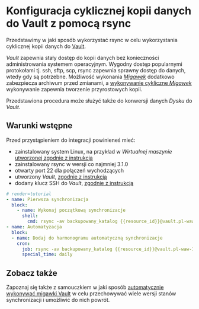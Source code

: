 # Konfiguracja cyklicznej kopii danych do Vault z pomocą rsync

Przedstawimy w jaki sposób wykorzystać rsync w celu wykorzystania cyklicznej kopii danych do [Vault](/resource/storage/vault.md).

*Vault* zapewnia stały dostęp do kopii danych bez konieczności administrowania systemem operacyjnym. Wygodny dostęp popularnymi protokołami  tj. ssh, sftp, scp, rsync zapewnia sprawny dostęp do danych, wtedy gdy są potrzebne. Możliwość wykonania *[Migawek](/resource/storage/snapshot.md)* dodatkowo zabezpiecza archiwum przed zmianami, a [wykonywanie cykliczne *Migawek*](/tutorials/vault/imager-snapshoter.md) wykonywanie zapewnia tworzenie przyrostowych kopii.

Przedstawiona procedura może służyć także do konwersji danych *Dysku* do *Vault*.

<!-- Wykorzystywany jest parametry```-M--fake-super```, który oznacza, że na zdalnym serwerze atrybuty uprzywilejowane (właściciel pliku itp.) są przechowywane za pomocą specjalnych rozszerzonych atrybutów dołączonych do każdego pliku. -->

## Warunki wstępne

Przed przystąpieniem do integracji powinieneś mieć:

* zainstalowany system Linux, na przykład w *Wirtualnej maszynie* [utworzonej zgodnie z instrukcją](/guide/compute/virtual-machine/creating.md)
* zainstalowany rsync w wersji co najmniej 3.1.0
* otwarty port 22 dla połączeń wychodzących
* utworzony *Vault*, [zgodnie z instrukcją](/guide/storage/vault/creating.md)
* dodany klucz SSH do *Vault*, [zgodnie z instrukcją](/guide/storage/vault/add-ssh-key.md)

```yaml
# render=tutorial
- name: Pierwsza synchronizacja
  block:
    - name: Wykonaj początkową synchronizacje
      shell:
        cmd: rsync -av backupowany_katalog {{resource_id}}@vault.pl-waw-1.hyperone.com:~/backup-dir
- name: Automatyzacja
  block:
  - name: Dodaj do harmonogramu automatyczną synchronizacje
    cron:
      job: rsync -av backupowany_katalog {{resource_id}}@vault.pl-waw-1.hyperone.com:~/backup-dir
      special_time: daily
```

## Zobacz także

Zapoznaj się także z samouczkiem w jaki sposób [automatycznie wykonywać migawki Vault](/tutorials/vault/imager-snapshoter.md) w celu przechowywać wiele wersji stanów synchronizacji i umożliwić do nich powrót.